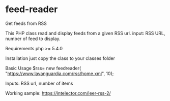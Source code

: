 # feed-reader
Get feeds from RSS 

 This PHP class read and display feeds from a given RSS url.
 input: RSS URL, number of feed to display.
  
Requirements
    php >= 5.4.0 
    
Installation
    just copy the class to your classes folder
  
Basic Usage
	$rss=  new feedreader( "https://www.lavanguardia.com/rss/home.xml", 10);
  
Inputs:
   RSS url, number of items
   
Working sample:
https://intelector.com/leer-rss-2/

